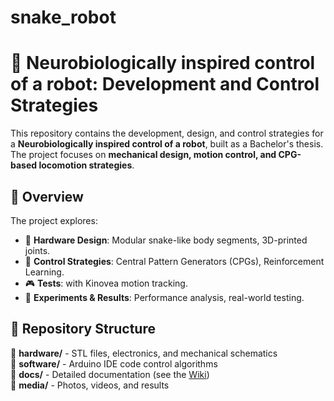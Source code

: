 # snake_robot
# 🐍 Neurobiologically inspired control of a robot: Development and Control Strategies

This repository contains the development, design, and control strategies for a **Neurobiologically inspired control of a robot**, built as a Bachelor's thesis. The project focuses on **mechanical design, motion control, and CPG-based locomotion strategies**.

## 📖 Overview
The project explores:
- 🦴 **Hardware Design**: Modular snake-like body segments, 3D-printed joints.
- 🧠 **Control Strategies**: Central Pattern Generators (CPGs), Reinforcement Learning.
- 🎮 **Tests**: with Kinovea motion tracking.
- 🔬 **Experiments & Results**: Performance analysis, real-world testing.

## 📂 Repository Structure
📂 **hardware/** - STL files, electronics, and mechanical schematics  
📂 **software/** - Arduino IDE code control algorithms  
📂 **docs/** - Detailed documentation (see the [Wiki](https://github.com/AmrEslim/snake_robot/wiki))  
📂 **media/** - Photos, videos, and results  
